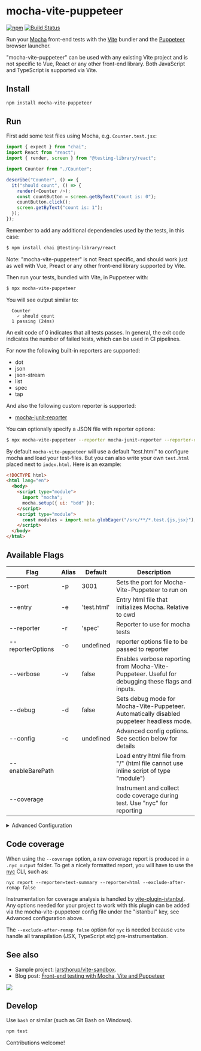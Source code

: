 # mocha-vite-puppeteer

[![npm](https://img.shields.io/npm/v/mocha-vite-puppeteer)](https://www.npmjs.com/package/mocha-vite-puppeteer)
[![Build Status](https://github.com/larsthorup/mocha-vite-puppeteer/actions/workflows/ci.yml/badge.svg)](https://github.com/larsthorup/mocha-vite-puppeteer/actions/workflows/ci.yml)

Run your [Mocha](https://mochajs.org/) front-end tests with the [Vite](https://vitejs.dev/) bundler and the [Puppeteer](https://pptr.dev/) browser launcher.

"mocha-vite-puppeteer" can be used with any existing Vite project and is not specific to Vue, React or any other front-end library. Both JavaScript and TypeScript is supported via Vite.

## Install

```bash
npm install mocha-vite-puppeteer
```

## Run

First add some test files using Mocha, e.g. `Counter.test.jsx`:

```js
import { expect } from "chai";
import React from "react";
import { render, screen } from "@testing-library/react";

import Counter from "./Counter";

describe("Counter", () => {
  it("should count", () => {
    render(<Counter />);
    const countButton = screen.getByText("count is: 0");
    countButton.click();
    screen.getByText("count is: 1");
  });
});
```

Remember to add any additional dependencies used by the tests, in this case:

```bash
$ npm install chai @testing-library/react
```

Note: "mocha-vite-puppeteer" is not React specific, and should work just as well with Vue, Preact or any other front-end library supported by Vite.

Then run your tests, bundled with Vite, in Puppeteer with:

```bash
$ npx mocha-vite-puppeteer
```

You will see output similar to:

```text
  Counter
    ✓ should count
  1 passing (24ms)
```

An exit code of 0 indicates that all tests passes. In general, the exit code indicates the number of failed tests, which can be used in CI pipelines.

For now the following built-in reporters are supported:

- dot
- json
- json-stream
- list
- spec
- tap

And also the following custom reporter is supported:

- [mocha-junit-reporter](https://www.npmjs.com/package/mocha-junit-reporter)

You can optionally specify a JSON file with reporter options:

```bash
$ npx mocha-vite-puppeteer --reporter mocha-junit-reporter --reporter-options mocha-junit-reporter.config.json
```

By default `mocha-vite-puppeteer` will use a default "test.html" to configure mocha and load your test-files. But you can also write your own `test.html` placed next to `index.html`. Here is an example:

```html
<!DOCTYPE html>
<html lang="en">
  <body>
    <script type="module">
      import "mocha";
      mocha.setup({ ui: "bdd" });
    </script>
    <script type="module">
      const modules = import.meta.globEager("/src/**/*.test.{js,jsx}");
    </script>
  </body>
</html>
```


## Available Flags

| Flag              | Alias | Default     | Description                                                                                       |
| ----------------- | ----- | ----------- | ------------------------------------------------------------------------------------------------- |
| --port            | -p    | 3001        | Sets the port for Mocha-Vite-Puppeteer to run on                                                  |
| --entry           | -e    | 'test.html' | Entry html file that initializes Mocha. Relative to cwd                                           |
| --reporter        | -r    | 'spec'      | Reporter to use for mocha tests                                                                   |
| --reporterOptions | -o    | undefined   | reporter options file to be passed to reporter                                                    |
| --verbose         | -v    | false       | Enables verbose reporting from Mocha-Vite-Puppeteer. Useful for debugging these flags and inputs. |
| --debug           | -d    | false       | Sets debug mode for Mocha-Vite-Puppeteer. Automatically disabled puppeteer headless mode.         |
| --config          | -c    | undefined   | Advanced config options. See section below for details                                            |
| --enableBarePath  |       |             | Load entry html file from "/" (html file cannot use inline script of type "module")               |
| --coverage        |       |             | Instrument and collect code coverage during test. Use "nyc" for reporting                         |

<details>
  <summary>Advanced Configuration</summary>

```
{
  "port": 3010,
  "reporter": "dot",
  "coverage": true,
  "puppeteer": {
    "launchOptions": {
      "headless": false,
      ...
    }
  },
  "istanbul": {
    "include": ["src/*"]
  }
}
```

The base-level of the object accepts any flag above, except config of course.

The key "puppeteer" can be used for additional puppeteer configuration.
The puppeteer currently only accepts the key launchOptions.
see the [puppeteer docs on launch options](https://github.com/puppeteer/puppeteer/blob/main/docs/api.md#puppeteerlaunchoptions) for a full list of launch options available.

The key "istanbul" can be used for additional code coverage configuration, see the section on Code Coverage below.

</details>

## Code coverage

When using the `--coverage` option, a raw coverage report is produced in a `.nyc_output` folder. To get a nicely formatted report, you will have to use the [nyc](https://www.npmjs.com/package/nyc) CLI, such as:

```
nyc report --reporter=text-summary --reporter=html --exclude-after-remap false
```

Instrumentation for coverage analysis is handled by [vite-plugin-istanbul](https://www.npmjs.com/package/vite-plugin-istanbul). Any options needed for your project to work with this plugin can be added via the mocha-vite-puppeteer config file under the "istanbul" key, see Advanced configuration above.

The `--exclude-after-remap false` option for `nyc` is needed because `vite` handle all transpilation (JSX, TypeScript etc) pre-instrumentation.

## See also

- Sample project: [larsthorup/vite-sandbox](https://github.com/larsthorup/vite-sandbox).
- Blog post: [Front-end testing with Mocha, Vite and Puppeteer](https://www.fullstackagile.eu/2021/03/21/mocha-vite-puppeteer/)

![](https://www.fullstackagile.eu/2021/03/21/mocha-vite-puppeteer/mocha-vite-puppeteer-diagram.png)

## Develop

Use `bash` or similar (such as Git Bash on Windows).

```bash
npm test
```

Contributions welcome!
